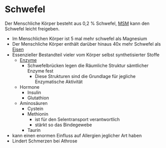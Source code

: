# Schwefel
Der Menschliche Körper besteht aus 0,2 % Schwefel, [MSM](../Hochwertige%20Rohstoffe/MSM%20Schwefel.md) kann den Schwefel leicht freigeben.
- Im Menschlichen Körper ist 5 mal mehr schwefel als Magnesium
- Der Menschliche Körper enthält darüber hinaus 40x mehr Schwefel als [Eisen](../Elemente%20des%20Periodensystems/Eisen.md)
- Essenzieller Bestandteil vieler vom Körper selbst synthetisierter Stoffe
	- [Enzyme](../Glossar/Enzym.md)
		- Schwefelbrücken legen die Räumliche Struktur sämtlicher Enzyme fest
			- Diese Strukturen sind die Grundlage für jegliche Enzymatische Aktivität
	- Hormone
		- Insulin
		- Glutathion
	- Aminosäuren
		- Cystein
		- Methionin
			- ist für den Selentransport verantwortlich
			- stärkt so das Bindegewebe
		- Taurin
- kann einen enormen Einfluss auf Allergien jeglicher Art haben
- Lindert Schmerzen bei Athrose